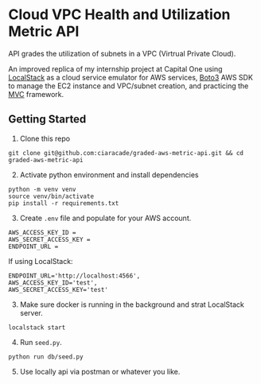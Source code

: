 # Cloud VPC Health and Utilization Metric API

API grades the utilization of subnets in a VPC (Virtrual Private Cloud).

An improved replica of my internship project at Capital One using [LocalStack](https://github.com/localstack/localstack) as a cloud service emulator for AWS services, [Boto3](https://boto3.amazonaws.com/v1/documentation/api/latest/index.html) AWS SDK to manage the EC2 instance and VPC/subnet creation, and practicing the [MVC](https://www.geeksforgeeks.org/software-engineering/mvc-framework-introduction/) framework.

## Getting Started

1. Clone this repo
```
git clone git@github.com:ciaracade/graded-aws-metric-api.git && cd graded-aws-metric-api
```

2. Activate python environment and install dependencies
```
python -m venv venv
source venv/bin/activate
pip install -r requirements.txt
```

3. Create `.env` file and populate for your AWS account.
```
AWS_ACCESS_KEY_ID = 
AWS_SECRET_ACCESS_KEY = 
ENDPOINT_URL = 
```

If using LocalStack:
```
ENDPOINT_URL='http://localhost:4566',
AWS_ACCESS_KEY_ID='test',
AWS_SECRET_ACCESS_KEY='test'
```

3. Make sure docker is running in the background and strat LocalStack server.
```
localstack start
```

4. Run `seed.py`.
```
python run db/seed.py
```

5. Use locally api via postman or whatever you like. 